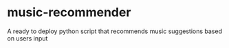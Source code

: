 # music-recommender
A ready to deploy python script that recommends music suggestions based on users input 
